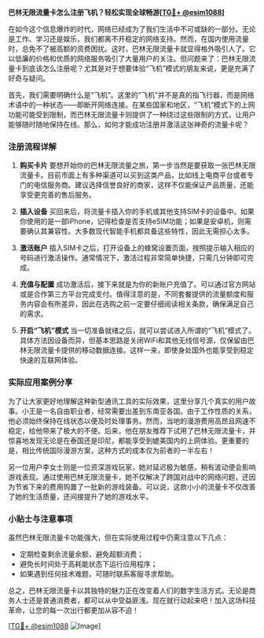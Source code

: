 **巴林无限流量卡怎么注册飞机？轻松实现全球畅游[[TG💪+ @esim1088](https://t.me/s/esim1088)]**

在如今这个信息爆炸的时代，网络已经成为了我们生活中不可或缺的一部分。无论是工作、学习还是娱乐，我们都离不开稳定的网络支持。然而，在国内使用流量时，总免不了被高额的资费困扰。这时，巴林无限流量卡就显得格外吸引人了。它以低廉的价格和优质的网络服务吸引了大量用户的关注。但问题来了：巴林无限流量卡到底该怎么注册呢？尤其是对于想要体验“飞机”模式的朋友来说，更是充满了好奇与疑问。

首先，我们需要明确什么是“飞机”。这里的“飞机”并不是真的指飞行器，而是网络术语中的一种状态——即断开网络连接。在某些国家和地区，“飞机”模式下的上网功能可能受到限制，而巴林无限流量卡则提供了一种绕过这些限制的方式，让用户能够随时随地保持在线。那么，如何才能成功注册并激活这张神奇的流量卡呢？

### 注册流程详解

1. **购买卡片**
   要想开始你的巴林无限流量之旅，第一步当然是要获取一张巴林无限流量卡。目前市面上有多种渠道可以买到这类产品，比如线上电商平台或者专门的电信服务商。建议选择信誉良好的商家，这样不仅能保证产品质量，还能享受更完善的售后服务。

2. **插入设备**
   买回来后，将流量卡插入你的手机或其他支持SIM卡的设备中。如果你使用的是一部iPhone，记得检查是否支持eSIM功能；如果是安卓机，则需要确认其兼容性。大多数现代智能手机都具备这些特性，因此无需担心太多。

3. **激活账户**
   插入SIM卡之后，打开设备上的蜂窝设置页面，按照提示输入相应的号码进行激活操作。通常情况下，激活过程非常简单快捷，只需几分钟即可完成。

4. **充值与配置**
   成功激活后，接下来就是为你的新账户充值了。可以通过官方网站或是合作第三方平台完成支付。值得注意的是，不同套餐提供的流量额度和服务内容会有所差异，因此在选购之前一定要仔细阅读相关条款，确保满足自己的需求。

5. **开启“飞机”模式**
   当一切准备就绪之后，就可以尝试进入所谓的“飞机”模式了。具体方法因设备而异，但基本思路是关闭WiFi和其他无线信号源，仅保留由巴林无限流量卡提供的移动数据连接。这样一来，即使身处国外也能享受到稳定快速的互联网体验。

### 实际应用案例分享

为了让大家更好地理解这种新型通讯工具的实际效果，这里分享几个真实的用户故事。小王是一名自由职业者，经常需要出差到东南亚各国。由于工作性质的关系，他必须始终保持在线状态以便及时处理事务。然而，当地的漫游费用高昂且网速不稳定，给他带来了极大的不便。后来，他在朋友推荐下试用了巴林无限流量卡，并惊喜地发现无论是在泰国还是印尼，都能享受到媲美国内的上网体验。更重要的是，相比传统国际漫游方案，这种方式的成本仅为前者的一半左右！

另一位用户李女士则是一位资深游戏玩家，她对延迟极为敏感，稍有波动便会影响游戏表现。通过使用巴林无限流量卡，她不仅解决了跨国对战中的网络问题，还因为节省下来的费用购置了一批新的游戏装备。可以说，这款小小的流量卡不仅改善了她的生活质量，还间接提升了她的游戏水平。

### 小贴士与注意事项

虽然巴林无限流量卡功能强大，但在实际使用过程中仍需注意以下几点：
- 定期检查剩余流量余额，避免超额消费；
- 避免长时间处于高耗能状态下运行应用程序；
- 如果遇到任何技术难题，可随时联系客服寻求帮助。

总之，巴林无限流量卡以其独特的魅力正在改变着人们的数字生活方式。无论是商务人士还是普通消费者，都可以从中受益匪浅。现在就行动起来吧！加入这场科技革命，让您的每一次出行都更加从容不迫！

[[TG💪+ @esim1088](https://t.me/s/esim1088) ![Image](https://i.postimg.cc/4NQfJmqS/Snipaste-2025-05-13-00-14-12.png)]